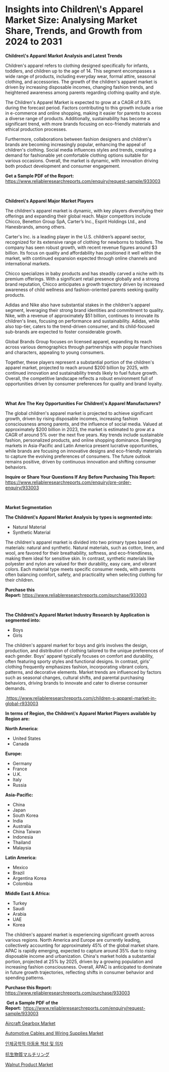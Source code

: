 <p><h1>Insights into Children\'s Apparel Market Size: Analysing Market Share, Trends, and Growth from 2024 to 2031</h1></p><p><strong>Children\'s Apparel Market Analysis and Latest Trends</strong></p>
<p><p>Children's apparel refers to clothing designed specifically for infants, toddlers, and children up to the age of 14. This segment encompasses a wide range of products, including everyday wear, formal attire, seasonal clothing, and accessories. The growth of the children's apparel market is driven by increasing disposable incomes, changing fashion trends, and heightened awareness among parents regarding clothing quality and style.</p><p>The Children's Apparel Market is expected to grow at a CAGR of 9.8% during the forecast period. Factors contributing to this growth include a rise in e-commerce and online shopping, making it easier for parents to access a diverse range of products. Additionally, sustainability has become a significant trend, with more brands focusing on eco-friendly materials and ethical production processes. </p><p>Furthermore, collaborations between fashion designers and children's brands are becoming increasingly popular, enhancing the appeal of children's clothing. Social media influences styles and trends, creating a demand for fashionable yet comfortable clothing options suitable for various occasions. Overall, the market is dynamic, with innovation driving both product development and consumer engagement.</p></p>
<p><strong>Get a Sample PDF of the Report:&nbsp;</strong> <a href="https://www.reliableresearchreports.com/enquiry/request-sample/933003">https://www.reliableresearchreports.com/enquiry/request-sample/933003</a></p>
<p>&nbsp;</p>
<p><strong>Children\'s Apparel Major Market Players</strong></p>
<p><p>The children's apparel market is dynamic, with key players diversifying their offerings and expanding their global reach. Major competitors include Chicco, Benetton Group SpA, Carter’s Inc., Esprit Holdings Ltd., and Hanesbrands, among others.</p><p>Carter's Inc. is a leading player in the U.S. children’s apparel sector, recognized for its extensive range of clothing for newborns to toddlers. The company has seen robust growth, with recent revenue figures around $3 billion. Its focus on quality and affordability has positioned it well within the market, with continued expansion expected through online channels and international markets.</p><p>Chicco specializes in baby products and has steadily carved a niche with its premium offerings. With a significant retail presence globally and a strong brand reputation, Chicco anticipates a growth trajectory driven by increased awareness of child wellness and fashion-oriented parents seeking quality products.</p><p>Adidas and Nike also have substantial stakes in the children's apparel segment, leveraging their strong brand identities and commitment to quality. Nike, with a revenue of approximately $51 billion, continues to innovate its children's lines, focusing on performance and sustainability. Adidas, while also top-tier, caters to the trend-driven consumer, and its child-focused sub-brands are expected to foster considerable growth.</p><p>Global Brands Group focuses on licensed apparel, expanding its reach across various demographics through partnerships with popular franchises and characters, appealing to young consumers. </p><p>Together, these players represent a substantial portion of the children's apparel market, projected to reach around $200 billion by 2025, with continued innovation and sustainability trends likely to fuel future growth. Overall, the competitive landscape reflects a robust environment full of opportunities driven by consumer preferences for quality and brand loyalty.</p></p>
<p>&nbsp;</p>
<p><strong>What Are The Key Opportunities For Children\'s Apparel Manufacturers?</strong></p>
<p><p>The global children's apparel market is projected to achieve significant growth, driven by rising disposable incomes, increasing fashion consciousness among parents, and the influence of social media. Valued at approximately $200 billion in 2023, the market is estimated to grow at a CAGR of around 5% over the next five years. Key trends include sustainable fashion, personalized products, and online shopping dominance. Emerging markets in Asia-Pacific and Latin America present lucrative opportunities, while brands are focusing on innovative designs and eco-friendly materials to capture the evolving preferences of consumers. The future outlook remains positive, driven by continuous innovation and shifting consumer behaviors.</p></p>
<p><strong>Inquire or Share Your Questions If Any Before Purchasing This Report:</strong> <a href="https://www.reliableresearchreports.com/enquiry/pre-order-enquiry/933003">https://www.reliableresearchreports.com/enquiry/pre-order-enquiry/933003</a></p>
<p>&nbsp;</p>
<p><strong>Market Segmentation</strong></p>
<p><strong>The Children\'s Apparel Market Analysis by types is segmented into:</strong></p>
<p><ul><li>Natural Material</li><li>Synthetic Material</li></ul></p>
<p><p>The children's apparel market is divided into two primary types based on materials: natural and synthetic. Natural materials, such as cotton, linen, and wool, are favored for their breathability, softness, and eco-friendliness, making them ideal for sensitive skin. In contrast, synthetic materials like polyester and nylon are valued for their durability, easy care, and vibrant colors. Each material type meets specific consumer needs, with parents often balancing comfort, safety, and practicality when selecting clothing for their children.</p></p>
<p><strong>Purchase this Report:&nbsp;</strong><a href="https://www.reliableresearchreports.com/purchase/933003">https://www.reliableresearchreports.com/purchase/933003</a></p>
<p>&nbsp;</p>
<p><strong>The Children\'s Apparel Market Industry Research by Application is segmented into:</strong></p>
<p><ul><li>Boys</li><li>Girls</li></ul></p>
<p><p>The children's apparel market for boys and girls involves the design, production, and distribution of clothing tailored to the unique preferences of each gender. Boys' apparel typically focuses on comfort and durability, often featuring sporty styles and functional designs. In contrast, girls' clothing frequently emphasizes fashion, incorporating vibrant colors, patterns, and decorative elements. Market trends are influenced by factors such as seasonal changes, cultural shifts, and parental purchasing behaviors, driving brands to innovate and cater to diverse consumer demands.</p></p>
<p><a href="https://www.reliableresearchreports.com/children-s-apparel-market-in-global-r933003">&nbsp;https://www.reliableresearchreports.com/children-s-apparel-market-in-global-r933003</a></p>
<p><strong>In terms of Region, the Children\'s Apparel Market Players available by Region are:</strong></p>
<p>
    <p> <strong> North America: </strong>
        <ul>
            <li>United States</li>
            <li>Canada</li>
        </ul>
        </p> 
    <p> <strong> Europe: </strong>
        <ul>
            <li>Germany</li>
            <li>France</li>
            <li>U.K.</li>
            <li>Italy</li>
            <li>Russia</li>
        </ul>
        </p> 
    <p> <strong> Asia-Pacific: </strong>
        <ul>
            <li>China</li>
            <li>Japan</li>
            <li>South Korea</li>
            <li>India</li>
            <li>Australia</li>
            <li>China Taiwan</li>
            <li>Indonesia</li>
            <li>Thailand</li>
            <li>Malaysia</li>
        </ul>
        </p> 
    <p> <strong> Latin America: </strong>
        <ul>
            <li>Mexico</li>
            <li>Brazil</li>
            <li>Argentina Korea</li>
            <li>Colombia</li>
        </ul>
        </p> 
    <p> <strong> Middle East & Africa: </strong>
        <ul>
            <li>Turkey</li>
            <li>Saudi</li>
            <li>Arabia</li>
            <li>UAE</li>
            <li>Korea</li>
        </ul>
    </p>
    </p>
<p><p>The children's apparel market is experiencing significant growth across various regions. North America and Europe are currently leading, collectively accounting for approximately 45% of the global market share. APAC is rapidly emerging, expected to capture around 35% due to rising disposable income and urbanization. China's market holds a substantial portion, projected at 25% by 2025, driven by a growing population and increasing fashion consciousness. Overall, APAC is anticipated to dominate in future growth trajectories, reflecting shifts in consumer behavior and spending patterns.</p></p>
<p><strong>Purchase this Report: </strong><a href="https://www.reliableresearchreports.com/purchase/933003">https://www.reliableresearchreports.com/purchase/933003</a></p>
<p>&nbsp;<strong>Get a Sample PDF of the Report:&nbsp;&nbsp;</strong><a href="https://www.reliableresearchreports.com/enquiry/request-sample/933003">https://www.reliableresearchreports.com/enquiry/request-sample/933003</a></p>
<p><strong></strong></p>
<p><p><a href="https://medium.com/@christopher.fisher66709/this-aircraft-gearbox-market-research-report-evaluates-the-key-market-trends-drivers-and-7757857c3a08">Aircraft Gearbox Market</a></p><p><a href="https://issuu.com/reportprime-2/docs/automotive-cables-and-wiring-suppli_95a9d038327a71">Automotive Cables and Wiring Supplies Market</a></p><p><a href="https://medium.com/@joshuapierce88/ergonomic-children-s-desks-chairs-market-%EC%9D%98-%EA%B8%80%EB%A1%9C%EB%B2%8C-%EC%8B%9C%EC%9E%A5-%EA%B0%9C%EC%9A%94%EB%8A%94-%EC%A0%84-%EC%84%B8%EA%B3%84-%EB%B0%8F-%EC%A3%BC%EC%9A%94-%EC%8B%9C%EC%9E%A5%EC%9D%98-%EC%82%B0%EC%97%85%EC%97%90-%EC%98%81%ED%96%A5%EC%9D%84-%EB%AF%B8%EC%B9%98%EB%8A%94-%EC%A3%BC%EC%9A%94-%ED%8A%B8%EB%A0%8C%EB%93%9C%EC%97%90-%EB%8C%80%ED%95%9C-%EB%8F%85%ED%8A%B9%ED%95%9C-8122ec2f8905">인체공학적 아동용 책상 및 의자</a></p><p><a href="https://medium.com/@gla8aaroyals/antibiotic-multi-rings-market-%E3%81%AF-%E3%82%B3%E3%82%B9%E3%83%88%E7%AE%A1%E7%90%86%E3%81%A8%E5%8A%B9%E7%8E%87%E5%90%91%E4%B8%8A%E3%82%92%E5%84%AA%E5%85%88%E3%81%97%E3%81%BE%E3%81%99-%E3%81%95%E3%82%89%E3%81%AB-%E5%A0%B1%E5%91%8A%E6%9B%B8%E3%81%AF%E5%B8%82%E5%A0%B4%E3%81%AE%E9%9C%80%E8%A6%81%E9%9D%A2%E3%81%A8%E4%BE%9B%E7%B5%A6%E9%9D%A2%E3%81%AE%E4%B8%A1%E6%96%B9%E3%82%92%E3%82%AB%E3%83%90%E3%83%BC%E3%81%97%E3%81%A6%E3%81%84%E3%81%BE%E3%81%99-antibiotic-multi-95dbf0b2f1ad">抗生物質マルチリング</a></p><p><a href="https://www.linkedin.com/pulse/walnut-product-market-size-growing-cagr-12-report-covers-al1wc?trackingId=Jjxt0aguQve4qT%2BDXfztLw%3D%3D">Walnut Product Market</a></p></p>